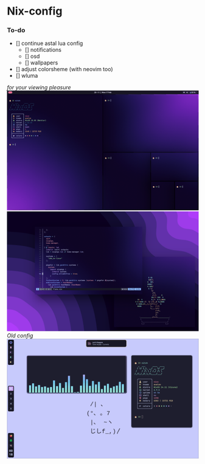 # Nix-config

### To-do
- [] continue astal lua config
    - [] notifications
    - [] osd
    - [] wallpapers
- [] adjust colorsheme (with neovim too)
- [] wluma

*for your viewing pleasure*
![preview2.png](./assets/preview2_v2.png)
![preview1.png](./assets/preview_v2.png)
*Old config*
![preview3.png](./assets/preview_v1.png)
